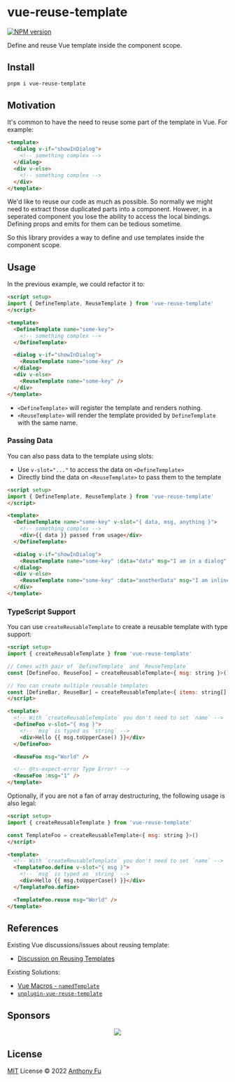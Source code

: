 # vue-reuse-template

[![NPM version](https://img.shields.io/npm/v/vue-reuse-template?color=a1b858&label=)](https://www.npmjs.com/package/vue-reuse-template)

Define and reuse Vue template inside the component scope.

## Install

```bash
pnpm i vue-reuse-template
```

## Motivation

It's common to have the need to reuse some part of the template in Vue. For example:

```html
<template>
  <dialog v-if="showInDialog">
    <!-- something complex -->
  </dialog>
  <div v-else>
    <!-- something complex -->
  </div>
</template>
```

We'd like to reuse our code as much as possible. So normally we might need to extract those duplicated parts into a component. However, in a seperated component you lose the ability to access the local bindings. Defining props and emits for them can be tedious sometime.

So this library provides a way to define and use templates inside the component scope.

## Usage

In the previous example, we could refactor it to:

```html
<script setup>
import { DefineTemplate, ReuseTemplate } from 'vue-reuse-template'
</script>

<template>
  <DefineTemplate name="some-key">
    <!-- something complex -->
  </DefineTemplate>

  <dialog v-if="showInDialog">
    <ReuseTemplate name="some-key" />
  </dialog>
  <div v-else>
    <ReuseTemplate name="some-key" />
  </div>
</template>
```

- `<DefineTemplate>` will register the template and renders nothing.
- `<ReuseTemplate>` will render the template provided by `DefineTemplate` with the same name.

### Passing Data

You can also pass data to the template using slots:

- Use `v-slot="..."` to access the data on `<DefineTemplate>`
- Directly bind the data on `<ReuseTemplate>` to pass them to the template

```html
<script setup>
import { DefineTemplate, ReuseTemplate } from 'vue-reuse-template'
</script>

<template>
  <DefineTemplate name="some-key" v-slot="{ data, msg, anything }">
    <!-- something complex -->
    <div>{{ data }} passed from usage</div>
  </DefineTemplate>

  <dialog v-if="showInDialog">
    <ReuseTemplate name="some-key" :data="data" msg="I am in a dialog" />
  </dialog>
  <div v-else>
    <ReuseTemplate name="some-key" :data="anotherData" msg="I am inline!" />
  </div>
</template>
```

### TypeScript Support

You can use `createReusableTemplate` to create a reusable template with type support:

```html
<script setup>
import { createReusableTemplate } from 'vue-reuse-template'

// Comes with pair of `DefineTemplate` and `ReuseTemplate`
const [DefineFoo, ReuseFoo] = createReusableTemplate<{ msg: string }>()

// You can create multiple reusable templates
const [DefineBar, ReuseBar] = createReusableTemplate<{ items: string[] }>()
</script>

<template>
  <!-- With `createReusableTemplate` you don't need to set `name` -->
  <DefineFoo v-slot="{ msg }">
    <!-- `msg` is typed as `string` -->
    <div>Hello {{ msg.toUpperCase() }}</div>
  </DefineFoo>

  <ReuseFoo msg="World" />

  <!-- @ts-expect-error Type Error! -->
  <ReuseFoo :msg="1" />
</template>
```

Optionally, if you are not a fan of array destructuring, the following usage is also legal:

```html
<script setup>
import { createReusableTemplate } from 'vue-reuse-template'

const TemplateFoo = createReusableTemplate<{ msg: string }>()
</script>

<template>
  <!-- With `createReusableTemplate` you don't need to set `name` -->
  <TemplateFoo.define v-slot="{ msg }">
    <!-- `msg` is typed as `string` -->
    <div>Hello {{ msg.toUpperCase() }}</div>
  </TemplateFoo.define>

  <TemplateFoo.reuse msg="World" />
</template>
```

## References

Existing Vue discussions/issues about reusing template:

- [Discussion on Reusing Templates](https://github.com/vuejs/core/discussions/6898)

Existing Solutions:

- [Vue Macros - `namedTemplate`](https://vue-macros.sxzz.moe/features/named-template.html)
- [`unplugin-vue-reuse-template`](https://github.com/liulinboyi/unplugin-vue-reuse-template)

## Sponsors

<p align="center">
  <a href="https://cdn.jsdelivr.net/gh/antfu/static/sponsors.svg">
    <img src='https://cdn.jsdelivr.net/gh/antfu/static/sponsors.svg'/>
  </a>
</p>

## License

[MIT](./LICENSE) License © 2022 [Anthony Fu](https://github.com/antfu)
